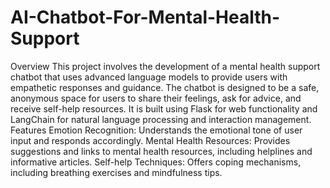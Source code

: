 # AI-Chatbot-For-Mental-Health-Support
Overview
This project involves the development of a mental health support chatbot that uses advanced language models to provide users with empathetic responses and guidance. The chatbot is designed to be a safe, anonymous space for users to share their feelings, ask for advice, and receive self-help resources. It is built using Flask for web functionality and LangChain for natural language processing and interaction management.
Features
Emotion Recognition: Understands the emotional tone of user input and responds accordingly.
Mental Health Resources: Provides suggestions and links to mental health resources, including helplines and informative articles.
Self-help Techniques: Offers coping mechanisms, including breathing exercises and mindfulness tips.
